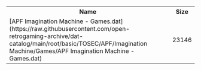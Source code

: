 <table>
<tr><th>Name</th><th>Size</th></tr>
<tr><td>
[APF Imagination Machine - Games.dat](https://raw.githubusercontent.com/open-retrogaming-archive/dat-catalog/main/root/basic/TOSEC/APF/Imagination Machine/Games/APF Imagination Machine - Games.dat)
</td><td>23146</td></tr>
</table>
